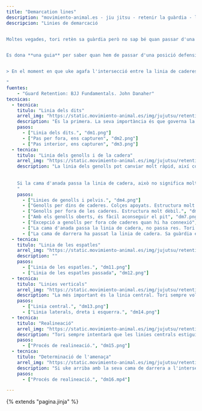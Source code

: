 ```yaml
---
title: "Demarcation lines"
description: "movimiento-animal.es - jiu jitsu - retenir la guàrdia - linies de demarcació"
descripcion: "Linies de demarcació


Moltes vegades, tori retèn sa guàrdia però no sap bé quan passar d'una posició defensiva a una posició ofensiva.


Es dona **una guia** per saber quan hem de passar d'una posició defensiva a una ofensiva. Aquesta senzilla guia està basada en una serie de linies de demarcació que ens dona una idea clara de quan hem de defensar i quan hem d'intentar passar-li la guàrdia.


> En el moment en que uke agafa l'intersecció entre la linia de caderes i una lateral, hem de passar a l'acció defensiva.

"
fuentes:
    - "Guard Retention: BJJ Fundamentals. John Danaher"
tecnicas: 
  - tecnica:
    titulo: "Linia dels dits"
    arrel_img: "https://static.movimiento-animal.es/img/jujutsu/retention/demarcation/"
    description: "És la primera. La seva importància és que governa la distància entre naltros i el nostre oponent. Si passam sa linia dels dits sense control, uke ens capturarà o aferrarà a les cames. Per tant, hem de passar la linia sense oferir una manera fàcil de connectar amb nosaltres." 
    pasos:
      - ["Linia dels dits.", "dm1.png"]
      - ["Pas per fora, ens capturen", "dm2.png"]
      - ["Pas interior, ens capturen", "dm3.png"]
  - tecnica:
    titulo: "Linia dels genolls i de la cadera"
    arrel_img: "https://static.movimiento-animal.es/img/jujutsu/retention/demarcation/"
    description: "La linia dels genolls pot canviar molt ràpid, així com estiram i recollim les cames. La relació entre les dues és molt important. Si la linia dels genolls està per dins de la de la cadera, l'estructura és molt forta. Només podem passar els genolls per davant de les caderes si la connexió amb uke és bona. En el moment en que perdem la connexió, hi ha que tornar a els genolls per darrera.
    
    
    Si la cama d'anada passa la linia de cadera, això no significa molt per tori. Si sa cama de coua passa la linia de cadera, sa guàrdia està passada.
    " 
    pasos:
      - ["Linies de genolls i pelvis.", "dm4.png"]
      - ["Genolls per dins de caderes. Colçes apoyats. Estructura molt forta", "dm5.png"]
      - ["Genolls per fora de les caderes. Estructura molt dèbil.", "dm6.png"]
      - ["Amb els genolls oberts, és fàcil aconseguir el pit", "dm7.png"]
      - ["Excepció a genolls per fora cde caderes quan hi ha connexió", "dm8.png"]
      - ["La cama d'anada passa la linia de cadera, no passa res. Tori pot seguir aferrant-se a uke.", "dm9.png"]
      - ["La cama de darrera ha passat la linia de cadera. Sa guàrdia està passada", "dm10.png"]
  - tecnica:
    titulo: "Linia de les espatles"
    arrel_img: "https://static.movimiento-animal.es/img/jujutsu/retention/demarcation/"
    description: "" 
    pasos:
      - ["Linia de les espatles.", "dm11.png"]
      - ["Linia de les espatles passada", "dm12.png"]
  - tecnica:
    titulo: "Linies verticals"
    arrel_img: "https://static.movimiento-animal.es/img/jujutsu/retention/demarcation/"
    description: "La més important és la linia central. Tori sempre vol alinear-la amb uke. També tenim dos laterals que passen per l'espatla i punta de la cadera." 
    pasos:
      - ["Linia central.", "dm13.png"]
      - ["Linia laterals, dreta i esquerra.", "dm14.png"]
  - tecnica:
    titulo: "Realineació"
    arrel_img: "https://static.movimiento-animal.es/img/jujutsu/retention/demarcation/"
    description: "Tori sempre intentarà que les linies centrals estiguin alineades." 
    pasos:
      - ["Procés de realineació.", "dm15.png"]
  - tecnica:
    titulo: "Determinació de l'amenaça"
    arrel_img: "https://static.movimiento-animal.es/img/jujutsu/retention/demarcation/"
    description: "Si uke arriba amb la seva cama de darrera a l'intersecció de la linia de cadera amb una de les laterals, hem de passar a l'acció defensiva." 
    pasos:
      - ["Procés de realineació.", "dm16.mp4"]

---
```

{% extends  "pagina.jinja" %}      